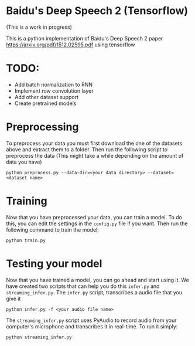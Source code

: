 # Baidu's Deep Speech 2 (Tensorflow)

(This is a work in progress)

This is a python implementation of Baidu's Deep Speech 2 paper https://arxiv.org/pdf/1512.02595.pdf using tensorflow

# TODO:

<ul>
  <li>Add batch normalization to RNN</li>
  <li>Implement row convolution layer</li>
  <li>Add other dataset support</li>
  <li>Create pretrained models</li>
</ul>

# Preprocessing

To preprocess your data you must first download the one of the datasets above and extract them to a folder. Then run the following script to preprocess the data (This might take a while depending on the amount of data you have)

`python preprocess.py --data-dir=<your data directory> --dataset=<dataset name>`

# Training

Now that you have preprocessed your data, you can train a model. To do this, you can edit the settings in the `config.py` file if you want. Then run the following command to train the model:

`python train.py`

# Testing your model

Now that you have trained a model, you can go ahead and start using it. We have created two scripts that can help you do this `infer.py` and `streaming_infer.py`. The `infer.py` script, transcribes a audio file that you give it

`python infer.py -f <your audio file name>`

The `streaming_infer.py` script uses PyAudio to record audio from your computer's microphone and transcribes it in real-time. To run it simply:

`python streaming_infer.py`
